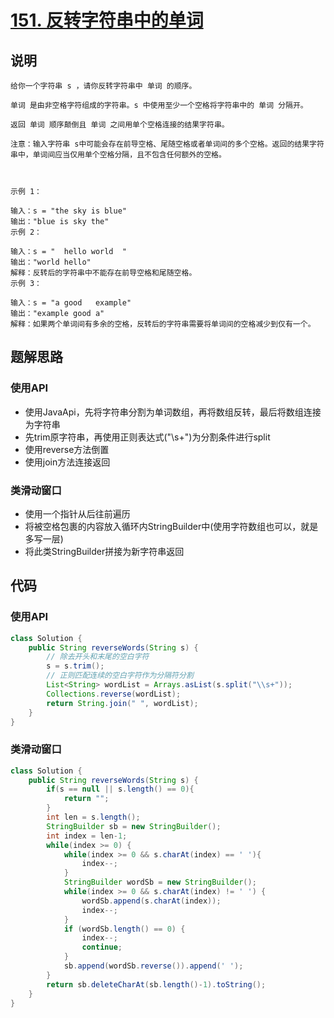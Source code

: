 # [151. 反转字符串中的单词](https://leetcode.cn/problems/reverse-words-in-a-string/description/)

## 说明

```
给你一个字符串 s ，请你反转字符串中 单词 的顺序。

单词 是由非空格字符组成的字符串。s 中使用至少一个空格将字符串中的 单词 分隔开。

返回 单词 顺序颠倒且 单词 之间用单个空格连接的结果字符串。

注意：输入字符串 s中可能会存在前导空格、尾随空格或者单词间的多个空格。返回的结果字符串中，单词间应当仅用单个空格分隔，且不包含任何额外的空格。

 

示例 1：

输入：s = "the sky is blue"
输出："blue is sky the"
示例 2：

输入：s = "  hello world  "
输出："world hello"
解释：反转后的字符串中不能存在前导空格和尾随空格。
示例 3：

输入：s = "a good   example"
输出："example good a"
解释：如果两个单词间有多余的空格，反转后的字符串需要将单词间的空格减少到仅有一个。
```

## 题解思路

### 使用API

- 使用JavaApi，先将字符串分割为单词数组，再将数组反转，最后将数组连接为字符串
- 先trim原字符串，再使用正则表达式("\\s+")为分割条件进行split
- 使用reverse方法倒置
- 使用join方法连接返回

### 类滑动窗口

- 使用一个指针从后往前遍历
- 将被空格包裹的内容放入循环内StringBuilder中(使用字符数组也可以，就是多写一层)
- 将此类StringBuilder拼接为新字符串返回

## 代码

### 使用API

```java
class Solution {
    public String reverseWords(String s) {
        // 除去开头和末尾的空白字符
        s = s.trim();
        // 正则匹配连续的空白字符作为分隔符分割
        List<String> wordList = Arrays.asList(s.split("\\s+"));
        Collections.reverse(wordList);
        return String.join(" ", wordList);
    }
}
```

### 类滑动窗口

```java
class Solution {
    public String reverseWords(String s) {
        if(s == null || s.length() == 0){
            return "";
        }
        int len = s.length();
        StringBuilder sb = new StringBuilder();
        int index = len-1;
        while(index >= 0) {
            while(index >= 0 && s.charAt(index) == ' '){
                index--;
            }
            StringBuilder wordSb = new StringBuilder();
            while(index >= 0 && s.charAt(index) != ' ') {
                wordSb.append(s.charAt(index));
                index--;
            }
            if (wordSb.length() == 0) {
                index--;
                continue;
            }
            sb.append(wordSb.reverse()).append(' ');
        }
        return sb.deleteCharAt(sb.length()-1).toString();
    }
}
```
